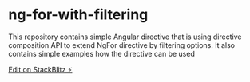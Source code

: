 # ng-for-with-filtering

This repository contains simple Angular directive that is using directive composition API to extend NgFor directive by filtering options. It also contains simple examples how the directive can be used

[Edit on StackBlitz ⚡️](https://stackblitz.com/edit/ng-for-with-filtering)
